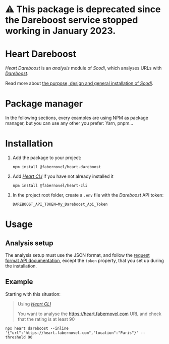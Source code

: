 # ⚠️ This package is deprecated since the Dareboost service stopped working in January 2023.

# Heart Dareboost

_Heart Dareboost_ is an _analysis_ module of _Scodi_, which analyses URLs with _[Dareboost](https://www.dareboost.com/)_.

Read more about [the purpose, design and general installation of _Scodi_](https://github.com/bgatellier/scodi#readme).

# Package manager

In the following sections, every examples are using NPM as package manager, but you can use any other you prefer: Yarn, pnpm...

# Installation

1. Add the package to your project:

    ```shell
    npm install @fabernovel/heart-dareboost
    ```

2. Add _[Heart CLI](https://www.npmjs.com/package/@fabernovel/heart-cli)_ if you have not already installed it

    ```shell
    npm install @fabernovel/heart-cli
    ```

3. In the project root folder, create a `.env` file with the _Dareboost_ API token:

    ```dotenv
    DAREBOOST_API_TOKEN=My_Dareboost_Api_Token
    ```

# Usage

## Analysis setup

The analysis setup must use the JSON format, and follow the [request format API documentation](https://www.dareboost.com/en/documentation-api#analyse), except the `token` property, that you set up during the installation.

## Example

Starting with this situation:

> Using _[Heart CLI](https://www.npmjs.com/package/@fabernovel/heart-cli)_
>
> You want to analyse the https://heart.fabernovel.com URL and check that the rating is at least 90

```shell
npx heart dareboost --inline '{"url":"https://heart.fabernovel.com","location":"Paris"}' --threshold 90
```
